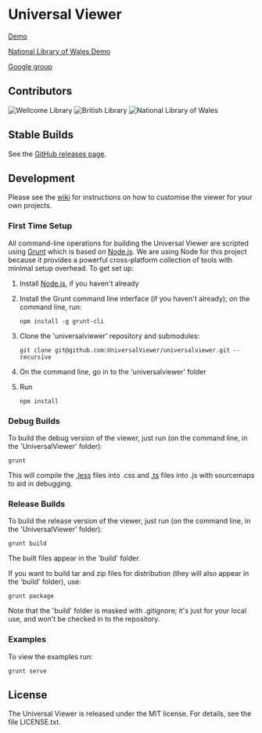 # Universal Viewer

[Demo](http://universalviewer.azurewebsites.net/)

[National Library of Wales Demo](http://nlw.azurewebsites.net/)

[Google group](https://groups.google.com/forum/#!forum/universalviewer)

## Contributors

![Wellcome Library](https://raw.githubusercontent.com/UniversalViewer/universalviewer/master/assets/wellcome_logo.png "Wellcome Library")
![British Library](https://raw.githubusercontent.com/UniversalViewer/universalviewer/master/assets/bl_logo.png "British Library")
![National Library of Wales](https://raw.githubusercontent.com/UniversalViewer/universalviewer/master/assets/nlw_logo.png "National Library of Wales")

## Stable Builds

See the [GitHub releases page](https://github.com/UniversalViewer/UniversalViewer/releases).

## Development

Please see the [wiki](https://github.com/UniversalViewer/UniversalViewer/wiki) for instructions on how to customise the viewer for your own projects.

### First Time Setup

All command-line operations for building the Universal Viewer are scripted using [Grunt](http://gruntjs.com/) which is based on [Node.js](http://nodejs.org/). We are using Node for this project because it provides a powerful cross-platform collection of tools with minimal setup overhead. To get set up:

1. Install [Node.js](http://nodejs.org), if you haven't already
1. Install the Grunt command line interface (if you haven't already); on the command line, run:

	`npm install -g grunt-cli`
1. Clone the 'universalviewer' repository and submodules:

	`git clone git@github.com:UniversalViewer/universalviewer.git --recursive`
1. On the command line, go in to the 'universalviewer' folder
1. Run

	`npm install`

### Debug Builds

To build the debug version of the viewer, just run (on the command line, in the 'UniversalViewer' folder):

	grunt

This will compile the [.less](http://lesscss.org) files into .css and [.ts](http://typescriptlang.org) files into .js with sourcemaps to aid in debugging.

### Release Builds

To build the release version of the viewer, just run (on the command line, in the 'UniversalViewer' folder):

	grunt build

The built files appear in the 'build' folder.

If you want to build tar and zip files for distribution (they will also appear in the 'build' folder), use:

	grunt package

Note that the 'build' folder is masked with .gitignore; it's just for your local use, and won't be checked in to the repository.

### Examples

To view the examples run:

    grunt serve

## License

The Universal Viewer is released under the MIT license. For details, see the file LICENSE.txt.